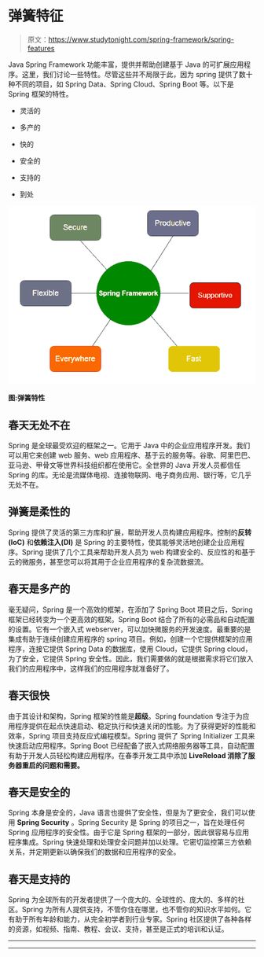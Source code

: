 # 弹簧特征

> 原文：<https://www.studytonight.com/spring-framework/spring-features>

Java Spring Framework 功能丰富，提供并帮助创建基于 Java 的可扩展应用程序。这里，我们讨论一些特性。尽管这些并不局限于此，因为 spring 提供了数十种不同的项目，如 Spring Data、Spring Cloud、Spring Boot 等。以下是 Spring 框架的特性。

*   灵活的

*   多产的

*   快的

*   安全的

*   支持的

*   到处

![spring features](img/41caf0dad1d08254bdde884cd0561722.png)

**图:弹簧特性**

## 春天无处不在

Spring 是全球最受欢迎的框架之一。它用于 Java 中的企业应用程序开发。我们可以用它来创建 web 服务、web 应用程序、基于云的服务等。谷歌、阿里巴巴、亚马逊、甲骨文等世界科技组织都在使用它。全世界的 Java 开发人员都信任 Spring 的库。无论是流媒体电视、连接物联网、电子商务应用、银行等，它几乎无处不在。

## 弹簧是柔性的

Spring 提供了灵活的第三方库和扩展，帮助开发人员构建应用程序。控制的**反转(IoC)** 和**依赖注入(DI)** 是 Spring 的主要特性，使其能够灵活地创建企业应用程序。Spring 提供了几个工具来帮助开发人员为 web 构建安全的、反应性的和基于云的微服务，甚至您可以将其用于企业应用程序的复杂流数据流。

## 春天是多产的

毫无疑问，Spring 是一个高效的框架，在添加了 Spring Boot 项目之后，Spring 框架已经转变为一个更高效的框架。Spring Boot 结合了所有的必需品和自动配置的设置。它有一个嵌入式 webserver，可以加快微服务的开发速度。最重要的是集成有助于连续创建应用程序的 spring 项目。例如，创建一个它提供框架的应用程序，连接它提供 Spring Data 的数据库，使用 Cloud，它提供 Spring cloud，为了安全，它提供 Spring 安全性。因此，我们需要做的就是根据需求将它们放入我们的应用程序中，这样我们的应用程序就准备好了。

## 春天很快

由于其设计和架构，Spring 框架的性能是**超级**。Spring foundation 专注于为应用程序提供在起点快速启动、稳定执行和快速关闭的性能。为了获得更好的性能和效率，Spring 项目支持反应式编程模型。Spring 提供了 Spring Initializer 工具来快速启动应用程序。Spring Boot 已经配备了嵌入式网络服务器等工具，自动配置有助于开发人员轻松构建应用程序。在春季开发工具中添加 **LiveReload 消除了服务器重启的问题和需要。**

## 春天是安全的

Spring 本身是安全的，Java 语言也提供了安全性，但是为了更安全，我们可以使用 **Spring Security** 。Spring Security 是 Spring 的项目之一，旨在处理任何 Spring 应用程序的安全性。由于它是 Spring 框架的一部分，因此很容易与应用程序集成。Spring 快速处理和处理安全问题并加以处理。它密切监控第三方依赖关系，并定期更新以确保我们的数据和应用程序的安全。

## 春天是支持的

Spring 为全球所有的开发者提供了一个庞大的、全球性的、庞大的、多样的社区。Spring 为所有人提供支持，不管你住在哪里，也不管你的知识水平如何。它有助于所有年龄和能力，从完全初学者到行业专家。Spring 社区提供了各种各样的资源，如视频、指南、教程、会议、支持，甚至是正式的培训和认证。

* * *

* * *